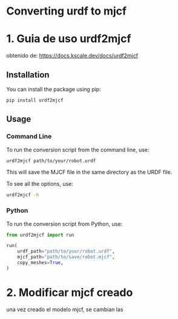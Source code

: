 # Converting urdf to mjcf

# 1. Guia de uso urdf2mjcf

obtenido de: https://docs.kscale.dev/docs/urdf2mjcf

## Installation
You can install the package using pip:
```sh
pip install urdf2mjcf
```

## Usage
### Command Line
To run the conversion script from the command line, use:
```sh
urdf2mjcf path/to/your/robot.urdf
```
This will save the MJCF file in the same directory as the URDF file.

To see all the options, use:
```sh
urdf2mjcf -h
```

### Python
To run the conversion script from Python, use:

```py
from urdf2mjcf import run

run(
    urdf_path="path/to/your/robot.urdf",
    mjcf_path="path/to/save/robot.mjcf",
    copy_meshes=True,
)
```

# 2. Modificar mjcf creado

una vez creado el modelo mjcf, se cambian las 